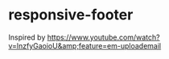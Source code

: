 # responsive-footer
Inspired by https://www.youtube.com/watch?v=lnzfyGaoioU&amp;feature=em-uploademail
